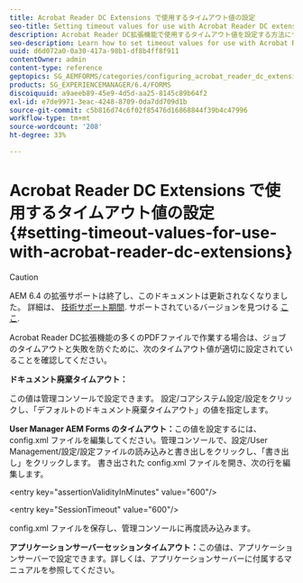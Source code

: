```yaml
---
title: Acrobat Reader DC Extensions で使用するタイムアウト値の設定
seo-title: Setting timeout values for use with Acrobat Reader DC extensions
description: Acrobat Reader DC拡張機能で使用するタイムアウト値を設定する方法について説明します。
seo-description: Learn how to set timeout values for use with Acrobat Reader DC extensions.
uuid: d6d072a0-0a30-417a-98b1-df8b4ff8f911
contentOwner: admin
content-type: reference
geptopics: SG_AEMFORMS/categories/configuring_acrobat_reader_dc_extensions
products: SG_EXPERIENCEMANAGER/6.4/FORMS
discoiquuid: a9aeeb89-45e9-4d5d-aa25-8145c89b64f2
exl-id: e7de9971-3eac-4248-8709-0da7dd709d1b
source-git-commit: c5b816d74c6f02f85476d16868844f39b4c47996
workflow-type: tm+mt
source-wordcount: '208'
ht-degree: 33%

---
```


# Acrobat Reader DC Extensions で使用するタイムアウト値の設定  {#setting-timeout-values-for-use-with-acrobat-reader-dc-extensions}

>[!CAUTION]
>
>AEM 6.4 の拡張サポートは終了し、このドキュメントは更新されなくなりました。 詳細は、 [技術サポート期間](https://helpx.adobe.com/jp/support/programs/eol-matrix.html). サポートされているバージョンを見つける [ここ](https://experienceleague.adobe.com/docs/?lang=ja).

Acrobat Reader DC拡張機能の多くのPDFファイルで作業する場合は、ジョブのタイムアウトと失敗を防ぐために、次のタイムアウト値が適切に設定されていることを確認してください。

**ドキュメント廃棄タイムアウト：**

この値は管理コンソールで設定できます。 設定/コアシステム設定/設定をクリックし、「デフォルトのドキュメント廃棄タイムアウト」の値を指定します。

**User Manager AEM Forms のタイムアウト：**&#x200B;この値を設定するには、config.xml ファイルを編集してください。管理コンソールで、設定/User Management/設定/設定ファイルの読み込みと書き出しをクリックし、「書き出し」をクリックします。 書き出された config.xml ファイルを開き、次の行を編集します。

&lt;entry key=&quot;assertionValidityInMinutes&quot; value=&quot;600&quot;/>

&lt;entry key=&quot;SessionTimeout&quot; value=&quot;600&quot;/>

config.xml ファイルを保存し、管理コンソールに再度読み込みます。

**アプリケーションサーバーセッションタイムアウト：**&#x200B;この値は、アプリケーションサーバーで設定できます。詳しくは、アプリケーションサーバーに付属するマニュアルを参照してください。
